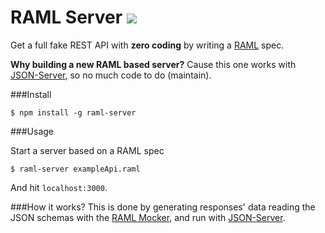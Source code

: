 # RAML Server [![](https://badge.fury.io/js/raml-server.svg)](http://badge.fury.io/js/raml-server)
Get a full fake REST API with **zero coding** by writing a [RAML](http://raml.org/) spec.

**Why building a new RAML based server?** Cause this one works with [JSON-Server](https://github.com/typicode/json-server), so no much code to do (maintain).

###Install

```
$ npm install -g raml-server
```

###Usage

Start a server based on a RAML spec

```
$ raml-server exampleApi.raml
```

And hit ```localhost:3000```.

###How it works?
This is done by generating responses' data reading the JSON schemas with the [RAML Mocker](https://github.com/RePoChO/raml-mocker), and run with [JSON-Server](https://github.com/typicode/json-server).
